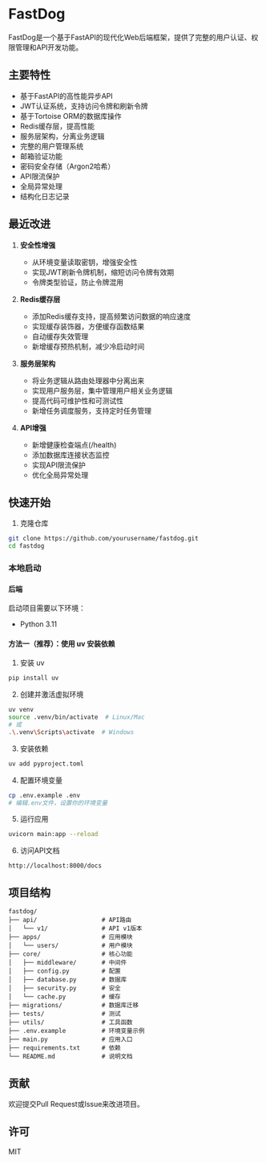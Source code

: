 # FastDog

FastDog是一个基于FastAPI的现代化Web后端框架，提供了完整的用户认证、权限管理和API开发功能。

## 主要特性

- 基于FastAPI的高性能异步API
- JWT认证系统，支持访问令牌和刷新令牌
- 基于Tortoise ORM的数据库操作
- Redis缓存层，提高性能
- 服务层架构，分离业务逻辑
- 完整的用户管理系统
- 邮箱验证功能
- 密码安全存储（Argon2哈希）
- API限流保护
- 全局异常处理
- 结构化日志记录

## 最近改进

1. **安全性增强**
   - 从环境变量读取密钥，增强安全性
   - 实现JWT刷新令牌机制，缩短访问令牌有效期
   - 令牌类型验证，防止令牌混用

2. **Redis缓存层**
   - 添加Redis缓存支持，提高频繁访问数据的响应速度
   - 实现缓存装饰器，方便缓存函数结果
   - 自动缓存失效管理
   - 新增缓存预热机制，减少冷启动时间

3. **服务层架构**
   - 将业务逻辑从路由处理器中分离出来
   - 实现用户服务层，集中管理用户相关业务逻辑
   - 提高代码可维护性和可测试性
   - 新增任务调度服务，支持定时任务管理

4. **API增强**
   - 新增健康检查端点(/health)
   - 添加数据库连接状态监控
   - 实现API限流保护
   - 优化全局异常处理

## 快速开始

1. 克隆仓库
```bash
git clone https://github.com/yourusername/fastdog.git
cd fastdog
```

### 本地启动
#### 后端
启动项目需要以下环境：
- Python 3.11

#### 方法一（推荐）：使用 uv 安装依赖
1. 安装 uv
```sh
pip install uv
```

2. 创建并激活虚拟环境
```sh
uv venv
source .venv/bin/activate  # Linux/Mac
# 或
.\.venv\Scripts\activate  # Windows
```

3. 安装依赖
```sh
uv add pyproject.toml
```

4. 配置环境变量
```bash
cp .env.example .env
# 编辑.env文件，设置你的环境变量
```

5. 运行应用
```bash
uvicorn main:app --reload
```

6. 访问API文档
```
http://localhost:8000/docs
```

## 项目结构

```
fastdog/
├── api/                  # API路由
│   └── v1/               # API v1版本
├── apps/                 # 应用模块
│   └── users/            # 用户模块
├── core/                 # 核心功能
│   ├── middleware/       # 中间件
│   ├── config.py         # 配置
│   ├── database.py       # 数据库
│   ├── security.py       # 安全
│   └── cache.py          # 缓存
├── migrations/           # 数据库迁移
├── tests/                # 测试
├── utils/                # 工具函数
├── .env.example          # 环境变量示例
├── main.py               # 应用入口
├── requirements.txt      # 依赖
└── README.md             # 说明文档
```

## 贡献

欢迎提交Pull Request或Issue来改进项目。

## 许可

MIT